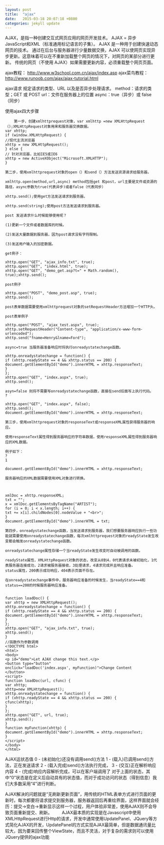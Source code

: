 ```yaml
---
layout: post
title:  "ajax"
date:   2015-03-18 20:07:18 +0800
categories: jekyll update
---
```



AJAX，是指一种创建交互式网页应用的网页开发技术。
AJAX = 异步 JavaScript和XML（标准通用标记语言的子集）。
AJAX 是一种用于创建快速动态网页的技术。
通过在后台与服务器进行少量数据交换，AJAX 可以使网页实现异步更新。这意味着可以在不重新加载整个网页的情况下，对网页的某部分进行更新。
传统的网页（不使用 AJAX）如果需要更新内容，必须重载整个网页页面。

ajax教程： http://www.w3school.com.cn/ajax/index.asp
ajax菜鸟教程：http://www.runoob.com/ajax/ajax-tutorial.html

  ajax请求
     规定请求的类型、URL 以及是否异步处理请求。
     method：请求的类型；GET 或 POST
     url：文件在服务器上的位置
     async：true（异步）或 false（同步）

使用ajax四大步骤
   
        第一步，创建xmlhttprequest对象，var xmlhttp =new XMLHttpRequest（);XMLHttpRequest对象用来和服务器交换数据。
	var xhttp;
	if (window.XMLHttpRequest) {
	//现代主流浏览器
	xhttp = new XMLHttpRequest();
	} else {
	// 针对浏览器，比如IE5或IE6
	xhttp = new ActiveXObject("Microsoft.XMLHTTP");
	}

	第二步，使用xmlhttprequest对象的open（）和send（）方法发送资源请求给服务器。

	xmlhttp.open(method,url,async) method包括get 和post，url主要是文件或资源的路径，async参数为true(代表异步)或者false（代表同步）

	xhttp.send();使用get方法发送请求到服务器。

	xhttp.send(string);使用post方法发送请求到服务器。

	post 发送请求什么时候能够使用呢？

	(1)更新一个文件或者数据库的时候。

	(2)发送大量数据到服务器，因为post请求没有字符限制。

	(3)发送用户输入的加密数据。

	get例子：
		
	xhttp.open("GET", "ajax_info.txt", true);
	xhttp.open("GET", "index.html", true);
	xhttp.open("GET", "demo_get.asp?t=" + Math.random(), true);xhttp.send();

	post例子
		
	xhttp.open("POST", "demo_post.asp", true);
	xhttp.send();

	post表单数据需要使用xmlhttprequest对象的setRequestHeader方法增加一个HTTP头。

	post表单例子
		
	xhttp.open("POST", "ajax_test.aspx", true);
	xhttp.setRequestHeader("Content-type", "application/x-www-form-urlencoded");
	xhttp.send("fname=Henry&lname=Ford");

	async=true 当服务器准备响应时将执行onreadystatechange函数。
		
	xhttp.onreadystatechange = function() {
	if (xhttp.readyState == 4 && xhttp.status == 200) {
	document.getElementById("demo").innerHTML = xhttp.responseText;
	}
	};
	xhttp.open("GET", "index.aspx", true);
	xhttp.send();

	asyn=false 则将不需要写onreadystatechange函数，直接在send后面写上执行代码。
	?
		
	xhttp.open("GET", "index.aspx", false);
	xhttp.send();
	document.getElementById("demo").innerHTML = xhttp.responseText;

	第三步，使用xmlhttprequest对象的responseText或responseXML属性获得服务器的响应。

	使用responseText属性得到服务器响应的字符串数据，使用responseXML属性得到服务器响应的XML数据。

	例子如下：
	?
	1
		
	document.getElementById("demo").innerHTML = xhttp.responseText;

	服务器响应的XML数据需要使用XML对象进行转换。


		
	xmlDoc = xhttp.responseXML;
	txt = "";
	x = xmlDoc.getElementsByTagName("ARTIST");
	for (i = 0; i < x.length; i++) {
	txt += x[i].childNodes[0].nodeValue + "<br>";
	}
	document.getElementById("demo").innerHTML = txt;

	第四步，onreadystatechange函数，当发送请求到服务器，我们想要服务器响应执行一些功能就需要使用onreadystatechange函数，每次xmlhttprequest对象的readyState发生改变都会触发onreadystatechange函数。

	onreadystatechange属性存储一个当readyState发生改变时自动被调用的函数。

	readyState属性，XMLHttpRequest对象的状态，改变从0到4，0代表请求未被初始化，1代表服务器连接成功，2请求被服务器接收，3处理请求，4请求完成并且响应准备。
	status属性，200表示成功响应，404表示页面不存在。

	在onreadystatechange事件中，服务器响应准备的时候发生，当readyState==4和status==200的时候服务器响应准备。

		
	function loadDoc() {
	var xhttp = new XMLHttpRequest();
	xhttp.onreadystatechange = function() {
	if (xhttp.readyState == 4 && xhttp.status == 200) {
	document.getElementById("demo").innerHTML = xhttp.responseText;
	}
	};
	xhttp.open("GET", "ajax_info.txt", true);
	xhttp.send();
	} 
	//函数作为参数调用
	<!DOCTYPE html>
	<html>
	<body>
	<p id="demo">Let AJAX change this text.</p>
	<button type="button"
	onclick="loadDoc('index.aspx', myFunction)">Change Content
	</button>
	<script>
	function loadDoc(url, cfunc) {
	var xhttp;
	xhttp=new XMLHttpRequest();
	xhttp.onreadystatechange = function() {
	if (xhttp.readyState == 4 && xhttp.status == 200) {
	cfunc(xhttp);
	}
	};
	xhttp.open("GET", url, true);
	xhttp.send();
	}
	function myFunction(xhttp) {
	document.getElementById("demo").innerHTML = xhttp.responseText;
	}
	</script>
	</body>
	</html>

 AJAX运状态值
  0 - (未初始化)还没有调用send()方法
  1 - (载入)已调用send()方法，正在发送请求
  2 - (载入完成)send()方法执行完成，
  3 - (交互)正在解析响应内容
  4 - (完成)响应内容解析完成，可以在客户端调用了
  对于上面的状态，其中“0”状态是在定义后自动具有的状态值，而对于成功访问的状态（得到信息）我们大多数采用“4”进行判断。


AJAX解决的问题就是“无刷新更新页面”，用传统的HTML表单方式进行页面的更新时，每次都要将请求提交到服务器，服务器返回后再重绘界面，这样界面就会经历：提交→变白→重新显示这样一个过程，用户体验非常差，使用AJAX则不会导致页面重新提交、刷新。
　　AJAX最本质的实现是在Javascript中使用XMLHttpRequest进行Http的请求，开发中通常使用UpdatePanel、JQuery等方式简化AJAX的开发，UpdatePanel的方式实现AJAX最简单，但是数据通讯量比较大，因为要来回传整个ViewState，而且不灵活，对于复杂的需求则可以使用JQuery提供的ajax功能

[jekyll-docs]: http://jekyllrb.com/docs/home
[jekyll-gh]:   https://github.com/jekyll/jekyll
[jekyll-talk]: https://talk.jekyllrb.com/
